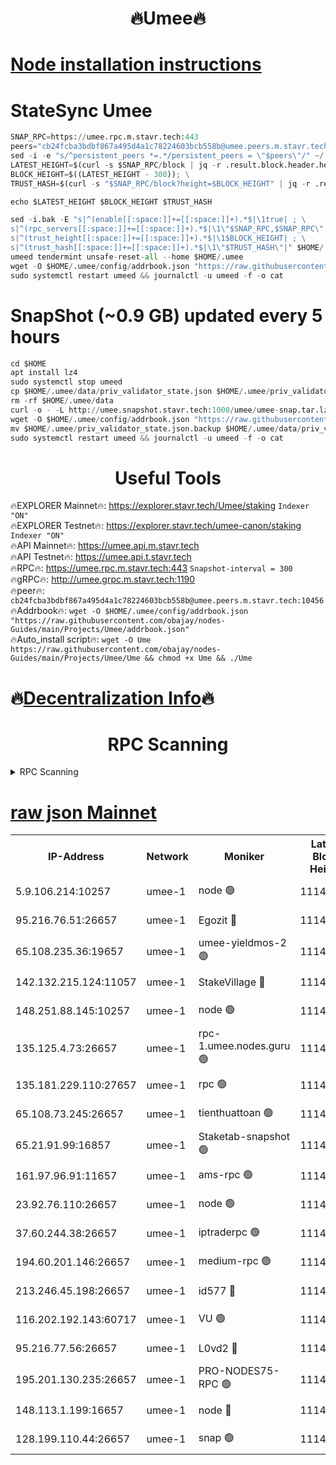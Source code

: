 <h1 align="center"> 🔥Umee🔥</h1>


[Node installation instructions](https://github.com/obajay/nodes-Guides/tree/main/Projects/Umee)
=
# StateSync Umee
```python
SNAP_RPC=https://umee.rpc.m.stavr.tech:443
peers="cb24fcba3bdbf867a495d4a1c78224603bcb558b@umee.peers.m.stavr.tech:10456"
sed -i -e "s/^persistent_peers *=.*/persistent_peers = \"$peers\"/" ~/.umee/config/config.toml
LATEST_HEIGHT=$(curl -s $SNAP_RPC/block | jq -r .result.block.header.height); \
BLOCK_HEIGHT=$((LATEST_HEIGHT - 300)); \
TRUST_HASH=$(curl -s "$SNAP_RPC/block?height=$BLOCK_HEIGHT" | jq -r .result.block_id.hash)

echo $LATEST_HEIGHT $BLOCK_HEIGHT $TRUST_HASH

sed -i.bak -E "s|^(enable[[:space:]]+=[[:space:]]+).*$|\1true| ; \
s|^(rpc_servers[[:space:]]+=[[:space:]]+).*$|\1\"$SNAP_RPC,$SNAP_RPC\"| ; \
s|^(trust_height[[:space:]]+=[[:space:]]+).*$|\1$BLOCK_HEIGHT| ; \
s|^(trust_hash[[:space:]]+=[[:space:]]+).*$|\1\"$TRUST_HASH\"|" $HOME/.umee/config/config.toml
umeed tendermint unsafe-reset-all --home $HOME/.umee
wget -O $HOME/.umee/config/addrbook.json "https://raw.githubusercontent.com/obajay/nodes-Guides/main/Projects/Umee/addrbook.json"
sudo systemctl restart umeed && journalctl -u umeed -f -o cat
```
# SnapShot (~0.9 GB) updated every 5 hours
```python
cd $HOME
apt install lz4
sudo systemctl stop umeed
cp $HOME/.umee/data/priv_validator_state.json $HOME/.umee/priv_validator_state.json.backup
rm -rf $HOME/.umee/data
curl -o - -L http://umee.snapshot.stavr.tech:1000/umee/umee-snap.tar.lz4 | lz4 -c -d - | tar -x -C $HOME/.umee --strip-components 2
wget -O $HOME/.umee/config/addrbook.json "https://raw.githubusercontent.com/obajay/nodes-Guides/main/Projects/Umee/addrbook.json"
mv $HOME/.umee/priv_validator_state.json.backup $HOME/.umee/data/priv_validator_state.json
sudo systemctl restart umeed && journalctl -u umeed -f -o cat
```
 <h1 align="center"> Useful Tools</h1>

🔥EXPLORER Mainnet🔥:      https://explorer.stavr.tech/Umee/staking             `Indexer "ON"` \
🔥EXPLORER Testnet🔥:        https://explorer.stavr.tech/umee-canon/staking      `Indexer "ON"` \
🔥API Mainnet🔥:                   https://umee.api.m.stavr.tech \
🔥API Testnet🔥:                     https://umee.api.t.stavr.tech \
🔥RPC🔥:                           https://umee.rpc.m.stavr.tech:443                     `Snapshot-interval = 300` \
🔥gRPC🔥:                              http://umee.grpc.m.stavr.tech:1190 \
🔥peer🔥:                     `cb24fcba3bdbf867a495d4a1c78224603bcb558b@umee.peers.m.stavr.tech:10456` \
🔥Addrbook🔥:    ```wget -O $HOME/.umee/config/addrbook.json "https://raw.githubusercontent.com/obajay/nodes-Guides/main/Projects/Umee/addrbook.json"``` \
🔥Auto_install script🔥: ```wget -O Ume https://raw.githubusercontent.com/obajay/nodes-Guides/main/Projects/Umee/Ume && chmod +x Ume && ./Ume```

🔥[Decentralization Info](https://github.com/obajay/StateSync-snapshots/tree/main/Projects/Umee/Decentralization)🔥
=

<h1 align="center"> RPC Scanning</h1>

<details>
<summary>RPC Scanning</summary>

<h2 align="center"> We scan nodes in real time every 4 hours. And we provide the final result of RPC endpoints.
We cannot influence the operation of these nodes in any way. </h2>


```python
If Voting Power is higher than 0 --> then the Node is a validator of the network and may be subject to attack and be a potential threat to the chain.
```
```python
We marked such validators with a red symbol
```

</details>

[raw json Mainnet](https://rpc-check.umeem.stavr.tech/umeem/rpc-umeem-result.json)
=



<table><tr><th>IP-Address</th><th>Network</th><th>Moniker</th><th>Latest Block Height</th><th>Earliest Block Height</th><th>Catching Up</th><th>Tx Index</th><th>Voting Power</th><th>Scan Time</th></tr><tr><td>5.9.106.214:10257</td><td>umee-1</td><td>node 🟢</td><td>11149759</td><td>7942001</td><td>False</td><td>on</td><td>0</td><td>2024-03-23T18:11:42.352182791UTC</td></tr><tr><td>95.216.76.51:26657</td><td>umee-1</td><td>Egozit 🔴</td><td>11149763</td><td>8262001</td><td>False</td><td>off</td><td>38780602</td><td>2024-03-23T18:12:07.098722496UTC</td></tr><tr><td>65.108.235.36:19657</td><td>umee-1</td><td>umee-yieldmos-2 🟢</td><td>11149745</td><td>9575548</td><td>False</td><td>on</td><td>0</td><td>2024-03-23T18:10:19.145873542UTC</td></tr><tr><td>142.132.215.124:11057</td><td>umee-1</td><td>StakeVillage 🔴</td><td>11149771</td><td>10027726</td><td>False</td><td>on</td><td>1759545</td><td>2024-03-23T18:12:52.267855697UTC</td></tr><tr><td>148.251.88.145:10257</td><td>umee-1</td><td>node 🟢</td><td>11149751</td><td>10179652</td><td>False</td><td>on</td><td>0</td><td>2024-03-23T18:10:53.670714603UTC</td></tr><tr><td>135.125.4.73:26657</td><td>umee-1</td><td>rpc-1.umee.nodes.guru 🟢</td><td>11149764</td><td>10691018</td><td>False</td><td>on</td><td>0</td><td>2024-03-23T18:12:09.441900846UTC</td></tr><tr><td>135.181.229.110:27657</td><td>umee-1</td><td>rpc 🟢</td><td>11149748</td><td>10754071</td><td>False</td><td>on</td><td>0</td><td>2024-03-23T18:10:36.381613362UTC</td></tr><tr><td>65.108.73.245:26657</td><td>umee-1</td><td>tienthuattoan 🟢</td><td>11149755</td><td>10787155</td><td>False</td><td>on</td><td>0</td><td>2024-03-23T18:11:19.157676737UTC</td></tr><tr><td>65.21.91.99:16857</td><td>umee-1</td><td>Staketab-snapshot 🟢</td><td>11149756</td><td>10910001</td><td>False</td><td>off</td><td>0</td><td>2024-03-23T18:11:21.483561762UTC</td></tr><tr><td>161.97.96.91:11657</td><td>umee-1</td><td>ams-rpc 🟢</td><td>11149767</td><td>10929930</td><td>False</td><td>on</td><td>0</td><td>2024-03-23T18:12:31.661828587UTC</td></tr><tr><td>23.92.76.110:26657</td><td>umee-1</td><td>node 🟢</td><td>11149771</td><td>10938001</td><td>False</td><td>on</td><td>0</td><td>2024-03-23T18:12:55.151992461UTC</td></tr><tr><td>37.60.244.38:26657</td><td>umee-1</td><td>iptraderpc 🟢</td><td>11149748</td><td>11013104</td><td>False</td><td>on</td><td>0</td><td>2024-03-23T18:10:36.042370909UTC</td></tr><tr><td>194.60.201.146:26657</td><td>umee-1</td><td>medium-rpc 🟢</td><td>11149753</td><td>11013104</td><td>False</td><td>on</td><td>0</td><td>2024-03-23T18:11:02.542699542UTC</td></tr><tr><td>213.246.45.198:26657</td><td>umee-1</td><td>id577 🔴</td><td>11149752</td><td>11029001</td><td>False</td><td>on</td><td>35123631</td><td>2024-03-23T18:10:55.981676959UTC</td></tr><tr><td>116.202.192.143:60717</td><td>umee-1</td><td>VU 🟢</td><td>11149747</td><td>11042001</td><td>False</td><td>off</td><td>0</td><td>2024-03-23T18:10:29.611962659UTC</td></tr><tr><td>95.216.77.56:26657</td><td>umee-1</td><td>L0vd2 🔴</td><td>11149767</td><td>11049767</td><td>False</td><td>off</td><td>38533292</td><td>2024-03-23T18:12:31.404458753UTC</td></tr><tr><td>195.201.130.235:26657</td><td>umee-1</td><td>PRO-NODES75-RPC 🟢</td><td>11149759</td><td>11071831</td><td>False</td><td>on</td><td>0</td><td>2024-03-23T18:11:40.072268438UTC</td></tr><tr><td>148.113.1.199:16657</td><td>umee-1</td><td>node 🔴</td><td>11149749</td><td>11144214</td><td>False</td><td>off</td><td>1642192</td><td>2024-03-23T18:10:43.298428043UTC</td></tr><tr><td>128.199.110.44:26657</td><td>umee-1</td><td>snap 🟢</td><td>11149766</td><td>11149632</td><td>False</td><td>off</td><td>0</td><td>2024-03-23T18:12:24.946079780UTC</td></tr></table>
